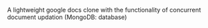 A lightweight google docs clone with the functionality of concurrent document updation (MongoDB: database)
